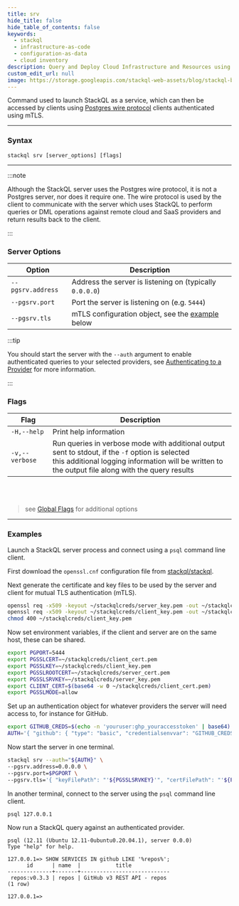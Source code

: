 ```yaml
---
title: srv
hide_title: false
hide_table_of_contents: false
keywords:
  - stackql
  - infrastructure-as-code
  - configuration-as-data
  - cloud inventory
description: Query and Deploy Cloud Infrastructure and Resources using SQL
custom_edit_url: null
image: https://storage.googleapis.com/stackql-web-assets/blog/stackql-blog-post-featured-image.png
---
```


Command used to launch StackQL as a service, which can then be accessed by clients using [Postgres wire protocol](https://www.postgresql.org/docs/current/protocol.html) clients authenticated using mTLS.

* * * 

### Syntax

`stackql srv [server_options] [flags]`

* * *

:::note

Although the StackQL server uses the Postgres wire protocol, it is not a Postgres server, nor does it require one.  The wire protocol is used by the client to communicate with the server which uses StackQL to perform queries or DML operations against remote cloud and SaaS providers and return results back to the client.

:::

### Server Options

| Option | Description |
|--|--|
|`--pgsrv.address`|Address the server is listening on (typically `0.0.0.0`)|
|`--pgsrv.port`|Port the server is listening on (e.g. `5444`)|
|`--pgsrv.tls`|mTLS configuration object, see the [example](#examples) below|

:::tip

You should start the server with the `--auth` argument to enable authenticated queries to your selected providers, see [Authenticating to a Provider](/docs/getting-started/authenticating) for more information.

:::

### Flags

| Flag | Description |
|--|--|
|`-H,--help`|Print help information|
|`-v,--verbose`|Run queries in verbose mode with additional output sent to stdout, if the `-f` option is selected<br/>this additional logging information will be written to the output file along with the query results|
&nbsp;  
&nbsp;  
> see [Global Flags](/docs/command-line-usage/global-flags) for additional options

* * *

### Examples

Launch a StackQL server process and connect using a `psql` command line client.  

First download the `openssl.cnf` configuration file from [stackql/stackql](https://raw.githubusercontent.com/stackql/stackql/main/test/server/mtls/openssl.cnf).  

Next generate the certificate and key files to be used by the server and client for mutual TLS authentication (mTLS).  

```bash
openssl req -x509 -keyout ~/stackqlcreds/server_key.pem -out ~/stackqlcreds/server_cert.pem -config ./openssl.cnf -days 365
openssl req -x509 -keyout ~/stackqlcreds/client_key.pem -out ~/stackqlcreds/client_cert.pem -config ./openssl.cnf -days 365
chmod 400 ~/stackqlcreds/client_key.pem
```

Now set environment variables, if the client and server are on the same host, these can be shared.  

```bash
export PGPORT=5444
export PGSSLCERT=~/stackqlcreds/client_cert.pem
export PGSSLKEY=~/stackqlcreds/client_key.pem
export PGSSLROOTCERT=~/stackqlcreds/server_cert.pem
export PGSSLSRVKEY=~/stackqlcreds/server_key.pem
export CLIENT_CERT=$(base64 -w 0 ~/stackqlcreds/client_cert.pem)
export PGSSLMODE=allow
```

Set up an authentication object for whatever providers the server will need access to, for instance for GitHub.  

```bash
export GITHUB_CREDS=$(echo -n 'youruser:ghp_youraccesstoken' | base64)
AUTH='{ "github": { "type": "basic", "credentialsenvvar": "GITHUB_CREDS" } }'
```

Now start the server in one terminal.  

```bash
stackql srv --auth="${AUTH}" \
--pgsrv.address=0.0.0.0 \
--pgsrv.port=$PGPORT \
--pgsrv.tls='{ "keyFilePath": "'${PGSSLSRVKEY}'", "certFilePath": "'${PGSSLROOTCERT}'", "clientCAs": [ "'${CLIENT_CERT}'" ] }'
```

In another terminal, connect to the server using the `psql` command line client.  

```bash
psql 127.0.0.1
```

Now run a StackQL query against an authenticated provider.  

```
psql (12.11 (Ubuntu 12.11-0ubuntu0.20.04.1), server 0.0.0)
Type "help" for help.

127.0.0.1=> SHOW SERVICES IN github LIKE '%repos%';
      id      | name  |           title
--------------+-------+----------------------------
 repos:v0.3.3 | repos | GitHub v3 REST API - repos
(1 row)

127.0.0.1=>
```
